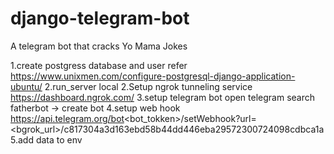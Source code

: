 # django-telegram-bot
A telegram bot that cracks Yo Mama Jokes

1.create postgress database and user refer https://www.unixmen.com/configure-postgresql-django-application-ubuntu/
2.run_server local
2.Setup ngrok tunneling service https://dashboard.ngrok.com/
3.setup telegram bot open telegram search fatherbot -> create bot
4.setup web hook https://api.telegram.org/bot<bot_tokken>/setWebhook?url=<bgrok_url>/c817304a3d163ebd58b44dd446eba29572300724098cdbca1a
5.add data to env
